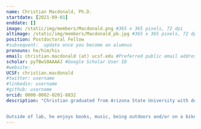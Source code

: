 ```yaml
---
name: Christian Macdonald, Ph.D.
startdate: [2021-09-01]
enddate: []
image: /static/img/members/Macdonald.png #365 x 365 pixels, 72 dpi
altimage: /static/img/members/Macdonald_pb.jpg #365 x 365 pixels, 72 dpi
position: Postdoctoral Fellow
#subsequent:  update once you become an alumnus
pronouns: he/him/his
email: christian.macdonald (at) ucsf.edu #Preferred public email address
scholar: pyTBwS0AAAAJ #Google Scholar User ID
#website:
UCSF: christian.macdonald
#twitter: username
#linkedin: username
#github: username
orcid: 0000-0002-0201-8832
description: "Christian graduated from Arizona State University with degrees in Mathematics and Biochemistry, where he conducted research in the total synthesis of marine natural products with Dr. George Pettit. Afterwards, he attended the University of Michigan for his Ph.D. in Biophysics. In [Dr. Randy Stockbridge's](https://lsa.umich.edu/mcdb/people/faculty/stockbr.html) lab, he studied the evolution and function of a number of membrane protein families.


Outside of lab, he enjoys books, music, being outdoors and/or on a bike, and drinking too much coffee."
---
```

